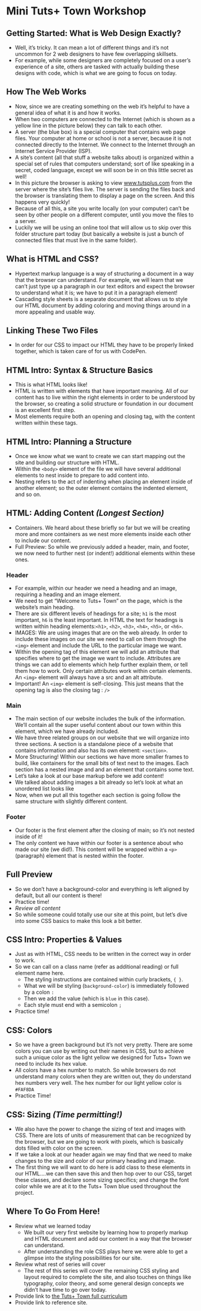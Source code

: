 # Mini Tuts+ Town Workshop

## Getting Started: What is Web Design Exactly?
* Well, it’s tricky. It can mean a lot of different things and it’s not uncommon for 2 web designers to have few overlapping skillsets. 
* For example, while some designers are completely focused on a user’s experience of a site, others are tasked with actually building these designs with code, which is what we are going to focus on today.  

## How The Web Works
* Now, since we are creating something on the web it’s helpful to have a general idea of what it is and how it works. 
* When two computers are connected to the Internet (which is shown as a yellow line in the picture below) they can talk to each other.
* A server (the blue box) is a special computer that contains web page files. Your computer at home or school is not a server, because it is not connected directly to the Internet. We connect to the Internet through an Internet Service Provider (ISP).
* A site’s content (all that stuff a website talks about) is organized within a special set of rules that computers understand; sort of like speaking in a secret, coded language, except we will soon be in on this little secret as well!
* In this picture the browser is asking to view www.tutsplus.com from the server where the site’s files live. The server is sending the files back and the browser is translating them to display a page on the screen. And this happens very quickly!
* Because of all this, a site you write locally (on your computer) can’t be seen by other people on a different computer, until you move the files to a server.
* Luckily we will be using an online tool that will allow us to skip over this folder structure part today (but basically a website is just a bunch of connected files that must live in the same folder). 

## What is HTML and CSS?
* Hypertext markup language is a way of structuring a document in a way that the browser can understand. For example, we will learn that we can’t just type up a paragraph in our text editors and expect the browser to understand what it is; we have to put it in a paragraph element!
* Cascading style sheets is a separate document that allows us to style our HTML document by adding coloring and moving things around in a more appealing and usable way. 

## Linking These Two Files
* In order for our CSS to impact our HTML they have to be properly linked together, which is taken care of for us with CodePen. 

## HTML Intro: Syntax & Structure Basics
* This is what HTML looks like! 
* HTML is written with elements that have important meaning. All of our content has to live within the right elements in order to be understood by the browser, so creating a solid structure or foundation in our document is an excellent first step. 
* Most elements require both an opening and closing tag, with the content written within these tags. 

## HTML Intro: Planning a Structure 
* Once we know what we want to create we can start mapping out the site and building our structure with HTML. 
* Within the `<body>` element of the file we will have several additional elements to nest inside to prepare to add content into. 
* Nesting refers to the act of indenting when placing an element inside of another element; so the outer element contains the indented element, and so on. 

## HTML: Adding Content *(Longest Section)* 
* Containers. We heard about these briefly so far but we will be creating more and more containers as we nest more elements inside each other to include our content. 
* Full Preview: So while we previously added a header, main, and footer, we now need to further nest (or indent!) additional elements within these ones. 

### Header
* For example, within our header we need a heading and an image, requiring a heading and an image element. 
* We need to get “Welcome to Tuts+ Town” on the page, which is the website’s main heading.
* There are six different levels of headings for a site; `h1` is the most important, `h6` is the least important. In HTML the text for headings is written within heading elements:`<h1>`, `<h2>`, `<h3>`, `<h4>`, `<h5>`, or `<h6>`.
* IMAGES: We are using images that are on the web already. In order to include these images on our site we need to call on them through the `<img>` element and include the URL to the particular image we want.
* Within the opening tag of this element we will add an attribute that specifies where to get the image we want to include. Attributes are things we can add to elements which help further explain them, or tell them how to work. Only certain attributes work within certain elements. An `<img>` element will always have a src and an alt attribute.
* Important! An `<img>` element is self-closing. This just means that the opening tag is also the closing tag : `/>`

### Main
* The main section of our website includes the bulk of the information. We’ll contain all the super useful content about our town within this <main> element, which we have already included. 
* We have three related groups on our website that we will organize into three sections. A section is a standalone piece of a website that contains information and also has its own element: `<section>`.
* More Structuring! Within our sections we have more smaller frames to build, like containers for the small bits of text next to the images. Each section has a nested image and and an element that contains some text.
* Let’s take a look at our base markup before we add content!
* We talked about adding images a bit already so let’s look at what an unordered list looks like 
* Now, when we put all this together each section is going follow the same structure with slightly different content. 

### Footer
* Our footer is the first element after the closing of main; so it’s not nested inside of it!
* The only content we have within our footer is a sentence about who made our site (we did!). This content will be wrapped within a `<p>` (paragraph) element that is nested within the footer.

## Full Preview
* So we don’t have a background-color and everything is left aligned by default, but all our content is there! 
* Practice time!
* *Review all content* 
* So while someone could totally use our site at this point, but let’s dive into some CSS basics to make this look a bit better. 

## CSS Intro: Properties & Values
* Just as with HTML, CSS needs to be written in the correct way in order to work. 
* So we can call on a class name (refer as additional reading) or full element name here. 
	* The styling instructions are contained within curly brackets, `{ }`. 
	* What we will be styling (`background-color`) is immediately followed by a colon `:` 
	* Then we add the value (which is `blue` in this case). 
	* Each style must end with a semicolon `;` 
* Practice time!

## CSS: Colors 
* So we have a green background but it’s not very pretty. There are some colors you can use by writing out their names in CSS, but to achieve such a unique color as the light yellow we designed for Tuts+ Town we need to include its hex value. 
* All colors have a hex number to match. So while browsers do not understand many colors when they are written out, they do understand hex numbers very well. The hex number for our light yellow color is `#FAF8DA` 
* Practice Time! 

## CSS: Sizing *(Time permitting!)*
* We also have the power to change the sizing of text and images with CSS. There are lots of units of measurement that can be recognized by the browser, but we are going to work with pixels, which is basically dots filled with color on the screen. 
* If we take a look at our header again we may find that we need to make changes to the size and color of our primary heading and image. 
* The first thing we will want to do here is add class to these elements in our HTML….we can then save this and then hop over to our CSS, target these classes, and declare some sizing specifics; and change the font color while we are at it to the Tuts+ Town blue used throughout the project. 

## Where To Go From Here!
* Review what we learned today
	* We built our very first website by learning how to properly markup and HTML document and add our content in a way that the browser can understand.
	* After understanding the role CSS plays here we were able to get a glimpse into the styling possibilities for our site.  
* Review what rest of series will cover 
	* The rest of this series will cover the remaining CSS styling and layout required to complete the site, and also touches on things like typography, color theory, and some general design concepts we didn’t have time to go over today. 
* Provide link to [the Tuts+ Town full curriculum](http://webdesign.tutsplus.com/series/web-design-for-kids--cms-823)
* Provide link to reference site. 
